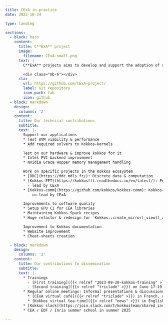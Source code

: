 ```yaml
---
title: CExA in practice
date: 2022-10-24

type: landing

sections:
  - block: hero
    content:
      title: C**ExA** project
      image:
        filename: CExA-small.png
      text: |
        C**ExA** projects aims to develop and support the adoption of a Kokkos-based GPU model to **C**ompute at **Ex**ascale **A**t CEA and beyond.

        <div class="mb-6"></div>
      cta:
        url: https://github.com/CExA-project/
        label: Git repository
        icon_pack: fab
        icon: github
  - block: markdown
    design:
      columns: '2'
    content:
      title: Our technical contributions
      subtitle:
      text: |-
        Support our applications
        * Test UVM viability & performance
        * Add required solvers to Kokkos-kernels

        Test on our hardware & improve kokkos for it
        * Intel PVC backend improvement
        * NVidia Grace Hopper memory management handling

        Work on specific projects in the Kokkos ecosystem
        * [DDC](https://ddc.mdls.fr/): Discrete data & computation
        * [Kokkos-FFT](https://kokkosfft.readthedocs.io/en/latest/): Performance portable FFT with a Kokkos API
          - lead by CExA
        * [Kokkos-comm](https://github.com/kokkos/kokkos-comm): Kokkos-MPI integration
          - co-lead by CExA

        Improvements to software quality
        * Setup GPU CI for CEA libraries
        * Maintaining Kokkos Spack recipes
        * Huge refactor & redesign for `Kokkos::create_mirror[_view][_and_copy]`

        Improvement to Kokkos documentation
        * Website improvement
        * Cheat-sheets creation

  - block: markdown
    design:
      columns: '2'
    content:
      title: Our contributions to dissemination
      subtitle:
      text: |-
        * Trainings
          - [First training]({{< relref "2023-09-20-kokkos-training" >}}) with Christian Trott & Damien Lebrun september 2023in Saclay
          - [Second training]({{< relref "triclade" >}}) on June 17-19 2024 @ Saclay with Damien Lebrun & Luc Berger-Vergiat
        * Regular online meetings: Informal presentations & discussions about Kokkos, its ecosystem & GPU at large
          * [CExA virtual café]({{< relref "triclade" >}}) in French, once a month
          * [Kokkos virtual tea-time]({{< relref "news" >}}) in English, once a month
        * [Kokkos slack](https://join.slack.com/t/kokkosteam/shared_invite/zt-2jbbafsab-dOUkTEUmuRdKesSfrRHwWQ) now has a #general-fr channel (~10% of the whole community)
        * CEA / EDF / Inria summer school in summer 2025

---
```

